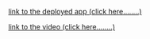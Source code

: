 [link to the deployed app (click here........)](https://share.streamlit.io/munyamasiiwa/computer-vision-ass/main/main.py)








[link to the video (click here........)]()
